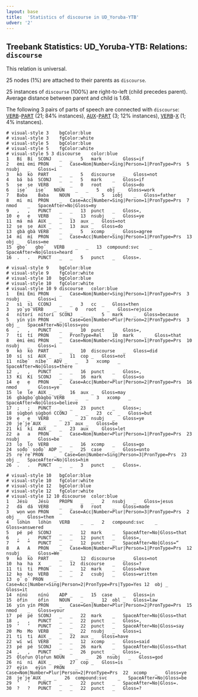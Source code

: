 ```yaml
---
layout: base
title:  'Statistics of discourse in UD_Yoruba-YTB'
udver: '2'
---
```


## Treebank Statistics: UD_Yoruba-YTB: Relations: `discourse`

This relation is universal.

25 nodes (1%) are attached to their parents as `discourse`.

25 instances of `discourse` (100%) are right-to-left (child precedes parent).
Average distance between parent and child is 1.68.

The following 3 pairs of parts of speech are connected with `discourse`: <tt><a href="yo_ytb-pos-VERB.html">VERB</a></tt>-<tt><a href="yo_ytb-pos-PART.html">PART</a></tt> (21; 84% instances), <tt><a href="yo_ytb-pos-AUX.html">AUX</a></tt>-<tt><a href="yo_ytb-pos-PART.html">PART</a></tt> (3; 12% instances), <tt><a href="yo_ytb-pos-VERB.html">VERB</a></tt>-<tt><a href="yo_ytb-pos-X.html">X</a></tt> (1; 4% instances).


~~~ conllu
# visual-style 3	bgColor:blue
# visual-style 3	fgColor:white
# visual-style 5	bgColor:blue
# visual-style 5	fgColor:white
# visual-style 5 3 discourse	color:blue
1	Bí	Bí	SCONJ	_	_	5	mark	_	Gloss=if
2	èmi	èmi	PRON	_	Case=Nom|Number=Sing|Person=1|PronType=Prs	5	nsubj	_	Gloss=i
3	kò	kò	PART	_	_	5	discourse	_	Gloss=not
4	bá	bá	SCONJ	_	_	5	mark	_	Gloss=if
5	ṣe	ṣe	VERB	_	_	0	root	_	Gloss=do
6	iṣẹ́	iṣẹ́	NOUN	_	_	5	obj	_	Gloss=work
7	Baba	Baba	NOUN	_	_	5	iobj	_	Gloss=father
8	mi	mi	PRON	_	Case=Acc|Number=Sing|Person=1|PronType=Prs	7	nmod	_	SpaceAfter=No|Gloss=my
9	,	,	PUNCT	_	_	13	punct	_	Gloss=,
10	ẹ	ẹ	VERB	_	_	13	nsubj	_	Gloss=ye
11	má	má	AUX	_	_	13	aux	_	Gloss=not
12	ṣe	ṣe	AUX	_	_	13	aux	_	Gloss=do
13	gbà	gbà	VERB	_	_	5	xcomp	_	Gloss=agree
14	mí	mí	PRON	_	Case=Acc|Number=Sing|Person=1|PronType=Prs	13	obj	_	Gloss=me
15	gbọ́	gbọ́	VERB	_	_	13	compound:svc	_	SpaceAfter=No|Gloss=heard
16	.	.	PUNCT	_	_	5	punct	_	Gloss=.

~~~


~~~ conllu
# visual-style 9	bgColor:blue
# visual-style 9	fgColor:white
# visual-style 10	bgColor:blue
# visual-style 10	fgColor:white
# visual-style 10 9 discourse	color:blue
1	Èmi	Èmi	PRON	_	Case=Nom|Number=Sing|Person=1|PronType=Prs	3	nsubj	_	Gloss=i
2	sì	sì	CCONJ	_	_	3	cc	_	Gloss=then
3	yọ̀	yọ̀	VERB	_	_	0	root	_	Gloss=rejoice
4	nítorí	nítorí	SCONJ	_	_	5	mark	_	Gloss=because
5	yín	yín	PRON	_	Case=Gen|Number=Plur|Person=2|PronType=Prs	3	obj	_	SpaceAfter=No|Gloss=you
6	,	,	PUNCT	_	_	10	punct	_	Gloss=,
7	tí	tí	PRON	_	PronType=Rel	10	mark	_	Gloss=that
8	èmi	èmi	PRON	_	Case=Nom|Number=Sing|Person=1|PronType=Prs	10	nsubj	_	Gloss=i
9	kò	kò	PART	_	_	10	discourse	_	Gloss=did
10	sí	sí	AUX	_	_	11	cop	_	Gloss=not
11	níbẹ̀	níbẹ̀	ADV	_	_	3	xcomp	_	SpaceAfter=No|Gloss=there
12	,	,	PUNCT	_	_	16	punct	_	Gloss=,
13	Kí	Kí	SCONJ	_	_	16	mark	_	Gloss=so
14	ẹ	ẹ	PRON	_	Case=Acc|Number=Plur|Person=2|PronType=Prs	16	nmod	_	Gloss=ye
15	le	le	AUX	_	_	16	aux	_	Gloss=may
16	gbàgbọ́	gbàgbọ́	VERB	_	_	3	xcomp	_	SpaceAfter=No|Gloss=believe
17	;	;	PUNCT	_	_	23	punct	_	Gloss=;
18	ṣùgbọ́n	ṣùgbọ́n	CCONJ	_	_	23	cc	_	Gloss=but
19	ẹ	ẹ	VERB	_	_	23	nsubj	_	Gloss=ye
20	jẹ́	jẹ́	AUX	_	_	23	aux	_	Gloss=be
21	kí	kí	AUX	_	_	23	aux	_	Gloss=let
22	a	a	PRON	_	Case=Nom|Number=Plur|Person=1|PronType=Prs	23	nsubj	_	Gloss=be
23	lọ	lọ	VERB	_	_	16	xcomp	_	Gloss=go
24	sọ́dọ̀	sọ́dọ̀	ADP	_	_	25	case	_	Gloss=unto
25	rẹ̀	rẹ̀	PRON	_	Case=Gen|Number=Sing|Person=3|PronType=Prs	23	obj	_	SpaceAfter=No|Gloss=him
26	.	.	PUNCT	_	_	3	punct	_	Gloss=.

~~~


~~~ conllu
# visual-style 10	bgColor:blue
# visual-style 10	fgColor:white
# visual-style 12	bgColor:blue
# visual-style 12	fgColor:white
# visual-style 12 10 discourse	color:blue
1	Jésù	Jésù	PROPN	_	_	2	nsubj	_	Gloss=jesus
2	dá	dá	VERB	_	_	0	root	_	Gloss=made
3	wọn	wọn	PRON	_	Case=Acc|Number=Plur|Person=3|PronType=Prs	2	obj	_	Gloss=them
4	lóhùn	lóhùn	VERB	_	_	2	compound:svc	_	Gloss=answered
5	pé	pé	SCONJ	_	_	12	mark	_	SpaceAfter=No|Gloss=that
6	,	,	PUNCT	_	_	12	punct	_	Gloss=,
7	“	“	PUNCT	_	_	12	punct	_	SpaceAfter=No|Gloss=“
8	A	A	PRON	_	Case=Nom|Number=Plur|Person=1|PronType=Prs	12	nsubj	_	Gloss=We
9	kò	kò	PART	_	_	12	discourse	_	Gloss=not
10	ha	ha	X	_	_	12	discourse	_	Gloss=?
11	ti	ti	PRON	_	_	12	mark	_	Gloss=have
12	kọ	kọ	VERB	_	_	2	csubj	_	Gloss=written
13	ọ́	ọ́	PRON	_	Case=Acc|Number=Sing|Person=2|PronType=Prs|Typo=Yes	12	obj	_	Gloss=it
14	nínú	nínú	ADP	_	_	15	case	_	Gloss=in
15	òfin	òfin	NOUN	_	_	12	obl	_	Gloss=law
16	yín	yín	PRON	_	Case=Gen|Number=Plur|Person=2|PronType=Prs	15	nmod	_	Gloss=your
17	pé	pé	SCONJ	_	_	22	mark	_	SpaceAfter=No|Gloss=that
18	,	,	PUNCT	_	_	22	punct	_	Gloss=,
19	‘	‘	PUNCT	_	_	22	punct	_	SpaceAfter=No|Gloss=say
20	Mo	Mo	VERB	_	_	22	nsubj	_	Gloss=i
21	ti	ti	AUX	_	_	22	aux	_	Gloss=have
22	wí	wí	VERB	_	_	12	xcomp	_	Gloss=said
23	pé	pé	SCONJ	_	_	26	mark	_	SpaceAfter=No|Gloss=that
24	,	,	PUNCT	_	_	26	punct	_	Gloss=,
25	Ọlọ́run	Ọlọ́run	NOUN	_	_	26	nsubj	_	Gloss=god
26	ni	ni	AUX	_	_	27	cop	_	Gloss=is
27	ẹ̀yin	ẹ̀yin	PRON	_	Case=Nom|Number=Plur|Person=2|PronType=Prs	22	xcomp	_	Gloss=ye
28	jẹ́	jẹ́	AUX	_	_	26	compound:svc	_	SpaceAfter=No|Gloss=be
29	’	’	PUNCT	_	_	22	punct	_	SpaceAfter=No|Gloss=.
30	?	?	PUNCT	_	_	22	punct	_	Gloss=?

~~~


